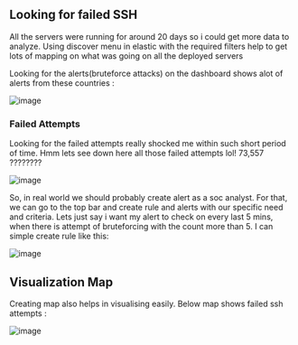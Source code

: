 
## Looking for failed SSH
All the servers were running for around 20 days so i could get more data to analyze. Using discover menu in elastic with the 
required filters help to get lots of mapping on what was going on all the deployed servers 

Looking for the alerts(bruteforce attacks) on the dashboard shows  alot of alerts from these countries : 


![image](https://github.com/user-attachments/assets/69f64ba7-47d5-4fe1-8d2a-5adfe0d3e774)

### Failed Attempts

Looking for the failed attempts really shocked me within such short period of time. Hmm lets see down here 
all those failed attempts lol!  73,557 ????????


![image](https://github.com/user-attachments/assets/e3dc2dee-a2c6-449d-ac16-222c4dc36c89)


So, in real world we should probably create alert as a soc analyst. For that, we can go to the top bar and create rule and alerts
with our specific need and criteria. Lets just say i want my alert to check on every last 5 mins, when there is attempt of bruteforcing
with the count more than 5. I can simple create rule like this: 

![image](https://github.com/user-attachments/assets/f47a4d1b-c501-40fa-aceb-11285b88e5c1)

## Visualization Map

Creating map also helps in visualising easily. Below map shows failed ssh attempts :

![image](https://github.com/user-attachments/assets/7ddacb65-8602-4f9c-97df-0a7cbd81911c)



